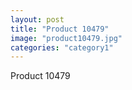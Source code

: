```yaml
---
layout: post
title: "Product 10479"
image: "product10479.jpg"
categories: "category1"
---
```

Product 10479
